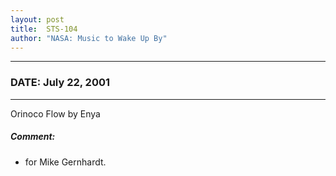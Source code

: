 ```yaml
---
layout: post
title:  STS-104
author: "NASA: Music to Wake Up By"
---
```


----
### DATE: July 22, 2001
----
Orinoco Flow by Enya

##### Comment:
* for Mike Gernhardt.
